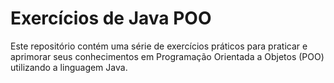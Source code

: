 # Exercícios de Java POO

Este repositório contém uma série de exercícios práticos para praticar e aprimorar seus conhecimentos em Programação Orientada a Objetos (POO) utilizando a linguagem Java.
